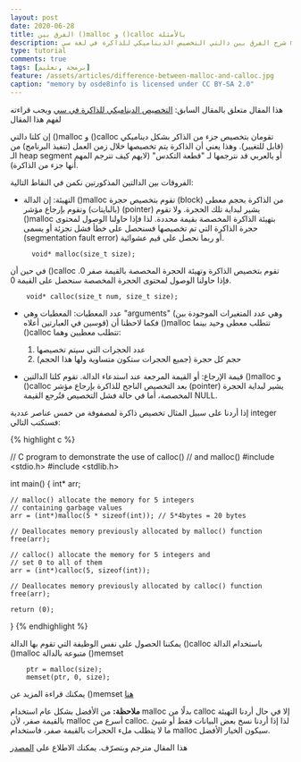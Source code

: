 ```yaml
---
layout: post
date: 2020-06-28
title: الفرق بين ()malloc و ()calloc بالأمثلة
description: شرح الفرق بين دالتي التخصيص الديناميكي للذاكرة في لغة سي malloc و calloc مع أمثلة عملية
type: tutorial
comments: true
tags: [برمجة ,تعليم]
feature: /assets/articles/difference-between-malloc-and-calloc.jpg
caption: "memory by osde8info is licensed under CC BY-SA 2.0"
---
```


هذا المقال متعلق بالمقال السابق: [التخصيص الديناميكي للذاكرة في سي](/التخصيص-الديناميكي-للذاكرة-في-سي)
ويجب قراءته لفهم هذا المقال

إن كلتا دالتي ()malloc و ()calloc تقومان بتخصيص جزء من الذاكر بشكل ديناميكي (قابل للتغيير). وهذا يعني أن الذاكرة يتم تخصيصها خلال زمن العمل (تنفيذ البرنامج) من الـ heap segment أو بالعربي قد نترجمها لـ "قطعة التكدس" (لايهم كيف تترجم المهم أنها جزء من الذاكرة).

الفروقات بين الدالتين المذكورتين نكمن في النقاط التالية:

* التهيئة: إن الدالة ()malloc تقوم بتخصيص حجرة (block) من الذاكرة بحجم معطى (بالبايتات) وتقوم بإرجاع مؤشر (pointer) يشير لبداية تلك الحجرة. ولا تقوم ()malloc بتهيئة الذاكرة المخصصة بقيمة محددة. لذا فإذا حاولنا الوصول لمحتوى حجرة الذاكرة التي تم تخصيصها فسنحصل على خطأ فشل تجزئة أو يسمى (segmentation fault error) أو ربما نحصل على قيم عشوائية.

        void* malloc(size_t size); 


في حين أن ()calloc تقوم بتخصيص الذاكرة وتهيئة الحجرة المخصصة بالقيمة صفر 0. فإذا حاولنا الوصول لمحتوى الحجرة المخصصة سنحصل على القيمة 0.

        void* calloc(size_t num, size_t size); 


* عدد المعطيات: المعطيات وهي "arguments" (وهي عدد المتغيرات الموجودة بين قوسين في العبارتين أعلاه) فكما لاحظنا أن ()malloc تتطلب معطى وحيد بينما ()calloc تتطلب معطيين وهما:

  1. عدد الحجرات التي سيتم تخصيصها
  2. حجم كل حجرة (جميع الحجرات ستكون متساوية ولها هذا الحجم)

* قيمة الإرجاع: أو القيمة المرجعة عند استدعاء الدالة. تقوم كلتا الدالتين ()malloc و ()calloc  بعد التخصيص الناجح للذاكرة بإرجاع مؤشر (pointer) يشير لبداية الحجرة المخصصة، أما في حالة فشل التخصيص فتُرجع القيمة NULL.

إذا أردنا على سبيل المثال تخصيص ذاكرة لمصفوفة من خمس عناصر عددية integer فسنكتب التالي:


{% highlight c %}

// C program to demonstrate the use of calloc() 
// and malloc() 
#include <stdio.h> 
#include <stdlib.h> 

int main() 
{ 
	int* arr; 

	// malloc() allocate the memory for 5 integers 
	// containing garbage values 
	arr = (int*)malloc(5 * sizeof(int)); // 5*4bytes = 20 bytes 

	// Deallocates memory previously allocated by malloc() function 
	free(arr); 

	// calloc() allocate the memory for 5 integers and 
	// set 0 to all of them 
	arr = (int*)calloc(5, sizeof(int)); 

	// Deallocates memory previously allocated by calloc() function 
	free(arr); 

	return (0); 
} 
{% endhighlight %}

يمكننا الحصول على نفس الوظيفة التي تقوم بها الدالة ()calloc باستخدام الدالة ()malloc متبوعة بالدالة ()memset
 

        ptr = malloc(size); 
        memset(ptr, 0, size); 

يمكنك قراءة المزيد عن ()memset [هنا](/memset)

**ملاحظة:** من الأفضل بشكل عام استخدام malloc بدلًا من calloc إلا في حال أردنا التهيئة بالقيمة صفر، ﻷن malloc أسرع من calloc. لذا إذا أردنا نسخ بعض البيانات فقط أو شيئ ما لا يتطلب ملء الحجرات بالقيمة صفر، فاستخدام malloc سيكون الخيار الأفضل.

هذا المقال مترجم وبتصرّف. يمكنك الاطلاع على [المصدر](https://www.geeksforgeeks.org/difference-between-malloc-and-calloc-with-examples/)

